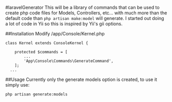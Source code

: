 #laravelGenerator
This will be a library of commands that can be used to create php code files for Models, Controllers, etc... with much more than the 
default code than `php artisan make:model` will generate. I started out doing a lot of code in Yii so this is inspired by Yii's gii options.

##Installation
Modify /app/Console/Kernel.php

```
class Kernel extends ConsoleKernel {

	protected $commands = [
		...
		'App\Console\Commands\GenerateCommand',
	];
  ...
```

##Usage
Currently only the generate models option is created, to use it simply use:

`php artisan generate:models`